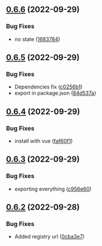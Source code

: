 ## [0.6.6](https://github.com/mgibas/vue-router-fetch/compare/v0.6.5...v0.6.6) (2022-09-29)


### Bug Fixes

* no state ([1683784](https://github.com/mgibas/vue-router-fetch/commit/1683784484a7868b31e57d456839edf756bc8e8b))



## [0.6.5](https://github.com/mgibas/vue-router-fetch/compare/v0.6.4...v0.6.5) (2022-09-29)


### Bug Fixes

* Dependencies fix ([c0256b1](https://github.com/mgibas/vue-router-fetch/commit/c0256b18291752f2bbec7617d0f13676242bd087))
* export in package.json ([84d537a](https://github.com/mgibas/vue-router-fetch/commit/84d537afa1eefb6e72655767b60913be260021ad))



## [0.6.4](https://github.com/mgibas/vue-router-fetch/compare/v0.6.3...v0.6.4) (2022-09-29)


### Bug Fixes

* install with vue ([faf60f1](https://github.com/mgibas/vue-router-fetch/commit/faf60f190828e9ca662ba3aeb016938473598c6e))



## [0.6.3](https://github.com/mgibas/vue-router-fetch/compare/v0.6.2...v0.6.3) (2022-09-29)


### Bug Fixes

* exporting everything ([c956e60](https://github.com/mgibas/vue-router-fetch/commit/c956e6060a35dee77a5c5980e37e40e6dd74c727))



## [0.6.2](https://github.com/mgibas/vue-router-fetch/compare/v0.6.1...v0.6.2) (2022-09-28)


### Bug Fixes

* Added registry url ([0cba3e7](https://github.com/mgibas/vue-router-fetch/commit/0cba3e7faf9f1de91f9b32e634382d8b247bd672))




